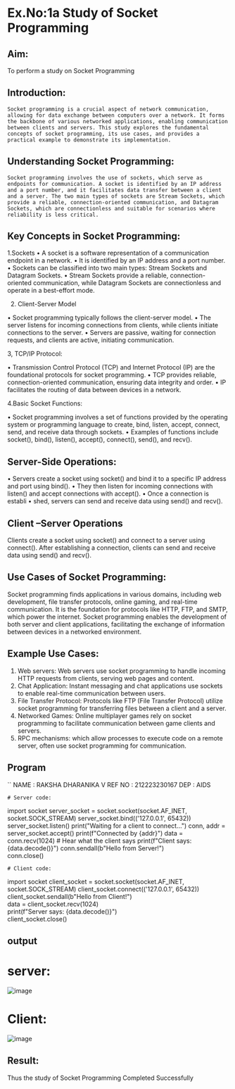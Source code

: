 # Ex.No:1a  			Study of Socket Programming

## Aim: 
To perform a study on Socket Programming
## Introduction:

 	Socket programming is a crucial aspect of network communication, allowing for data exchange between computers over a network. It forms the backbone of various networked applications, enabling communication between clients and servers. This study explores the fundamental concepts of socket programming, its use cases, and provides a practical example to demonstrate its implementation.
## Understanding Socket Programming:
	Socket programming involves the use of sockets, which serve as endpoints for communication. A socket is identified by an IP address and a port number, and it facilitates data transfer between a client and a server. The two main types of sockets are Stream Sockets, which provide a reliable, connection-oriented communication, and Datagram Sockets, which are connectionless and suitable for scenarios where reliability is less critical.
## Key Concepts in Socket Programming:
1.Sockets
•	A socket is a software representation of a communication endpoint in a network.
•	It is identified by an IP address and a port number.
•	Sockets can be classified into two main types: Stream Sockets and Datagram Sockets.
•	Stream Sockets provide a reliable, connection-oriented communication, while Datagram Sockets are connectionless and operate in a best-effort mode.

2. Client-Server Model

•	Socket programming typically follows the client-server model.
•	The server listens for incoming connections from clients, while clients initiate connections to the server.
•	Servers are passive, waiting for connection requests, and clients are active, initiating communication.

3, TCP/IP Protocol:

•	Transmission Control Protocol (TCP) and Internet Protocol (IP) are the foundational protocols for socket programming.
•	TCP provides reliable, connection-oriented communication, ensuring data integrity and order.
•	IP facilitates the routing of data between devices in a network.

4.Basic Socket Functions:

•	Socket programming involves a set of functions provided by the operating system or programming language to create, bind, listen, accept, connect, send, and receive data through sockets.
•	Examples of functions include socket(), bind(), listen(), accept(), connect(), send(), and recv().

## Server-Side Operations:

•	Servers create a socket using socket() and bind it to a specific IP address and port using bind().
•	They then listen for incoming connections with listen() and accept connections with accept().
•	Once a connection is establi
•	shed, servers can send and receive data using send() and recv().

## Client –Server Operations

Clients create a socket using socket() and connect to a server using connect().
After establishing a connection, clients can send and receive data using send() and recv().

## Use Cases of Socket Programming:
Socket programming finds applications in various domains, including web development, file transfer protocols, online gaming, and real-time communication. It is the foundation for protocols like HTTP, FTP, and SMTP, which power the internet. Socket programming enables the development of both server and client applications, facilitating the exchange of information between devices in a networked environment.
## Example Use Cases:

1.	Web servers: Web servers use socket programming to handle incoming HTTP requests from clients, serving web pages and content.
2.	Chat Application: Instant messaging and chat applications use sockets to enable real-time communication between users.
3.	File Transfer Protocol: Protocols like FTP (File Transfer Protocol) utilize socket programming for transferring files between a client and a server.
4.	Networked Games: Online multiplayer games rely on socket programming to facilitate communication between game clients and servers.
5.	RPC mechanisms: which allow processes to execute code on a remote server, often use socket programming for communication.

## Program
``
NAME   : RAKSHA DHARANIKA V
REF NO : 212223230167
DEP    :   AIDS
```
# Server code:
```
import socket
server_socket = socket.socket(socket.AF_INET, socket.SOCK_STREAM)
server_socket.bind(('127.0.0.1', 65432))
server_socket.listen()
print("Waiting for a client to connect...")
conn, addr = server_socket.accept()
print(f"Connected by {addr}")
data = conn.recv(1024)  # Hear what the client says
print(f"Client says: {data.decode()}") 
conn.sendall(b"Hello from Server!")  
conn.close()
```
# Client code:
```
import socket
client_socket = socket.socket(socket.AF_INET, socket.SOCK_STREAM)
client_socket.connect(('127.0.0.1', 65432))
client_socket.sendall(b"Hello from Client!")  
data = client_socket.recv(1024)  
print(f"Server says: {data.decode()}")  
client_socket.close()

## output
# server:


![image](https://github.com/user-attachments/assets/6894d15e-ea95-4ed4-a8ee-eaa1bab1f169)


# Client:
![image](https://github.com/user-attachments/assets/7f8dc496-4e8b-4917-95aa-df0a051f3963)

## Result:
Thus the study of Socket Programming Completed Successfully
